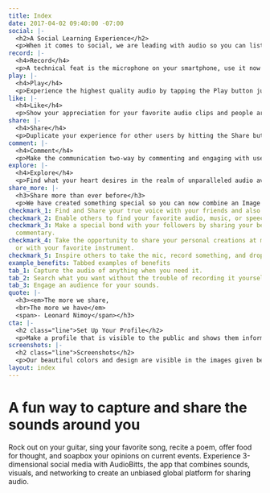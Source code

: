 ```yaml
---
title: Index
date: 2017-04-02 09:40:00 -07:00
social: |-
  <h2>A Social Learning Experience</h2>
  <p>When it comes to social, we are leading with audio so you can listen to your friends and strangers alike for what they have to say and offer.</p>
record: |-
  <h4>Record</h4>
  <p>A technical feat is the microphone on your smartphone, use it now to record anything you want.</p>
play: |-
  <h4>Play</h4>
  <p>Experience the highest quality audio by tapping the Play button just like you would on your iPod.</p>
like: |-
  <h4>Like</h4>
  <p>Show your appreciation for your favorite audio clips and people around the globe.</p>
share: |-
  <h4>Share</h4>
  <p>Duplicate your experience for other users by hitting the Share button.</p>
comment: |-
  <h4>Comment</h4>
  <p>Make the communication two-way by commenting and engaging with users.</p>
explore: |-
  <h4>Explore</h4>
  <p>Find what your heart desires in the realm of unparalleled audio available only on AudioBitts.</p>
share_more: |-
  <h3>Share more than ever before</h3>
  <p>We have created something special so you can now combine an Image with Audio and Caption it to create a powerful experience known as a Bitt, or AudioBitts.</p>
checkmark_1: Find and Share your true voice with your friends and also make new friends.
checkmark_2: Enable others to find your favorite audio, music, or speech on the web.
checkmark_3: Make a special bond with your followers by sharing your behind the scenes
  commentary.
checkmark_4: Take the opportunity to share your personal creations at music studio
  or with your favorite instrument.
checkmark_5: Inspire others to take the mic, record something, and drop it…
example_benefits: Tabbed examples of benefits
tab_1: Capture the audio of anything when you need it.
tab_2: Search what you want without the trouble of recording it yourself.
tab_3: Engage an audience for your sounds.
quote: |-
  <h3><em>The more we share,
  <br>The more we have</em>
  <span>- Leonard Nimoy</span></h3>
cta: |-
  <h2 class="line">Set Up Your Profile</h2>
  <p>Make a profile that is visible to the public and shows them information about your interests and also your contact information for social networking.</p>
screenshots: |-
  <h2 class="line">Screenshots</h2>
  <p>Our beautiful colors and design are visible in the images given below.</p>
layout: index
---
```


<h1>A fun way to capture and <span>share</span> the sounds around you</h1>
<p>Rock out on your guitar, sing your favorite song, recite a poem, offer food for thought, and soapbox your opinions on current events. Experience 3-dimensional social media with AudioBitts, the app that combines sounds, visuals, and networking to create an unbiased global platform for sharing audio.</p>
